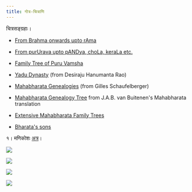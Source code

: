 ```yaml
---
title: गोत्र-चित्राणि
---
```


चित्रसङ्ग्रहाः।

- [From Brahma onwards upto rAma](http://mahabharata-resources.org/table_I.pdf)
- [From purUrava upto pANDya, choLa, keraLa etc.](http://mahabharata-resources.org/table_II.pdf)
- [Family Tree of Puru Vamsha](http://mahabharata-resources.org/puru_dynasty_draft_1.pdf)
- [Yadu Dynasty](http://mahabharata-resources.org/yadu_dynasty_opt_1.pdf)
    (from Desiraju Hanumanta Rao)

- [Mahabharata Genealogies](http://mahabharata-resources.org/GENEALOGIES.01.pdf)
    (from Gilles Schaufelberger)

- [Mahabharata Genealogy Tree](http://www.shelterbelt.com/RELIT/MAHAB/Tree.jpg) from J.A.B. van Buitenen's Mahabharata translation

- [Extensive Mahabharata Family Trees](http://www.srimadbhagavatam.org/familytree.html)

- [Bharata's sons](http://mahabharata-resources.org/bharata.html)

१। मणिकोशः [अत्र](http://www.sanskrit-lexicon.uni-koeln.de/scans/csldoc/dictionaries/prefaces/pepref.html)।

[![](http://www.sanskrit-lexicon.uni-koeln.de/scans/csldoc/_images/pe_Page_907_Image_0002.png)](http://www.sanskrit-lexicon.uni-koeln.de/scans/csldoc/_images/pe_Page_907_Image_0002.png)

[![](http://www.sanskrit-lexicon.uni-koeln.de/scans/csldoc/_images/pe_Page_908_Image_0002.png)](http://www.sanskrit-lexicon.uni-koeln.de/scans/csldoc/_images/pe_Page_908_Image_0002.png)

[![](http://www.sanskrit-lexicon.uni-koeln.de/scans/csldoc/_images/pe_Page_909_Image_0002.png)](http://www.sanskrit-lexicon.uni-koeln.de/scans/csldoc/_images/pe_Page_909_Image_0002.png)

[![](http://www.sanskrit-lexicon.uni-koeln.de/scans/csldoc/_images/pe_Page_910_Image_0002.png)](http://www.sanskrit-lexicon.uni-koeln.de/scans/csldoc/_images/pe_Page_910_Image_0002.png)